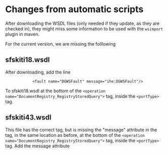# Changes from automatic scripts

After downloading the WSDL files (only needed if they update, as they are checked in), they might miss some information
to be used with the `wsimport` plugin in maven.

For the current version, we are missing the folllowing
## sfskiti18.wsdl
After downloading, add the line
```
            <fault name="DGWSFault" message="ihe:DGWSFault"/>
```
To sfskiti18.wsdl at the bottom of the `<operation name="DocumentRegistry_RegistryStoredQuery">` tag, inside the
`<portType>` tag.

## sfskiti43.wsdl
This file has the correct tag, but is missing the "message" attribute in the tag, in the same location as before,
at the bottom of the `<operation name="DocumentRegistry_RegistryStoredQuery">` tag, inside the `<portType>` tag. Add the
message attribute
```
```

